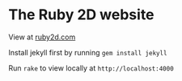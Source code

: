 # The Ruby 2D website

View at [ruby2d.com](http://www.ruby2d.com)

Install jekyll first by running `gem install jekyll`

Run `rake` to view locally at `http://localhost:4000`

